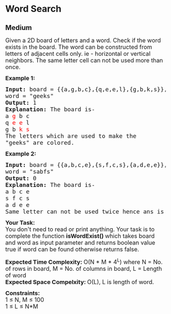 # Word Search
## Medium
<div class="problems_problem_content__Xm_eO"><p><span style="font-size: 18px;">Given a 2D board of letters and a word. Check if the word exists in the board. The word can be constructed from letters of adjacent cells only. ie - horizontal or vertical neighbors. The same letter cell can not be used more than once.</span></p>
<p><span style="font-size: 18px;"><strong>Example 1:</strong></span></p>
<pre><span style="font-size: 18px;"><strong>Input: </strong>board = {{a,g,b,c},{q,e,e,l},{g,b,k,s}},
word = "geeks"
<strong>Output: </strong>1
<strong>Explanation: </strong>The board is-
a <span style="color: rgb(255, 0, 0); --darkreader-inline-color: #df2f29;" data-darkreader-inline-color="">g</span> b c
q <span style="color: rgb(255, 0, 0); --darkreader-inline-color: #df2f29;" data-darkreader-inline-color="">e</span> <span style="color: rgb(255, 0, 0); --darkreader-inline-color: #df2f29;" data-darkreader-inline-color="">e</span> l
g b <span style="color: rgb(255, 0, 0); --darkreader-inline-color: #df2f29;" data-darkreader-inline-color="">k s
</span></span><span style="font-size: 18px;">The letters which are used to make the
"geeks" are colored.</span></pre>
<p><span style="font-size: 18px;"><strong>Example 2:</strong></span></p>
<pre><span style="font-size: 18px;"><strong>Input: </strong>board = {{a,b,c,e},{s,f,c,s},{a,d,e,e}},
word = "sabfs"
<strong>Output: </strong>0
<strong>Explanation: </strong>The board is-
a b c e
s f c s
a d e e
Same letter can not be used twice hence ans is 0</span>
</pre>
<p><span style="font-size: 18px;"><strong>Your Task:</strong><br>You don't need to read or print anything. Your task is to complete the function&nbsp;<strong>isWordExist()&nbsp;</strong>which takes board and word as input parameter and returns boolean value true if word can be found otherwise returns false.</span></p>
<p><span style="font-size: 18px;"><strong>Expected Time Complexity:&nbsp;</strong>O(N * M * 4<sup>L</sup>) where N = No. of rows in board, M = No. of columns in board, L = Length of word<br><strong>Expected Space Compelxity:&nbsp;</strong>O(L), L is length of word.</span></p>
<p><span style="font-size: 18px;"><strong>Constraints:</strong><br>1 ≤ N, M ≤ 100<br>1 ≤ L ≤ N*M</span></p></div>